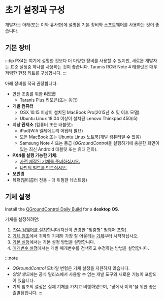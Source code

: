 # 초기 설정과 구성

개발자는 아래(또는 이와 유사한)에 설명된 기본 장비와 소프트웨어를 사용하는 것이 좋습니다.

## 기본 장비

:::tip
PX4는 여기에 설명한 것보다 더 다양한 장비를 사용할 수 있지만, 새로운 개발자는 표준 설정중 하나를 사용하는 것이 좋습니다.
Taranis RC와 Note 4 태블릿은 매우 저렴한 현장 키트를 구성합니다.
:::

아래 장비를 적극 권장합니다.

- 안전 조종를 위한 **리모콘**
  - Taranis Plus 리모콘(또는 동급)
- **개발 컴퓨터**
  * OSX 10.15 이상이 설치된 MacBook Pro(2015년 초 및 이후 모델)
  * Ubuntu Linux 18.04 이상이 설치된 Lenovo Thinkpad 450(i5)
- **지상 관제소** (컴퓨터 또는 태블릿):
  * iPad(Wifi 텔레메트리 어댑터 필요)
  * 모든 MacBook 또는 Ubuntu Linux 노트북(개발 컴퓨터일 수 있음)
  * Samsung Note 4 또는 동급 (*QGroundControl*을 실행하기에 충분한 화면이있는 최신 Android 태블릿 또는 휴대 전화).
- **PX4를 실행 가능한 기체**:
  - [사전 제작된 기체를 준비하십시오.](../complete_vehicles/README.md)
  - [나만의 빌드를 만드십시오.](../airframes/README.md)
- **보안경**
- **테더**(멀티콥터 전용 - 더 위험한 테스트용)

## 기체 설정

Install the [QGroundControl Daily Build](https://docs.qgroundcontrol.com/master/en/releases/daily_builds.html) for a **desktop OS**.

기체를 설정하려면:
1. [PX4 펌웨어를 설치](../config/firmware.md#installing-px4-master-beta-or-custom-firmware)합니다(자신이 변경한 "맞춤형" 펌웨어 포함).
1. [기체 참조](../airframes/airframe_reference.md)에서 귀하의 기체와 가장 잘 어울리는 [기체](../config/airframe.md)부터 시작하십시오.
1. [기본 설정](../config/README.md)에서는 기본 설정 방법을 설명합니다.
1. [매개변수 설정](../advanced_config/parameters.md)에서는 개별 매개변수를 검색하고 수정하는 방법을 설명합니다.

:::note
- *QGroundControl* 모바일 변형은 기체 설정을 지원하지 않습니다.
- *일일 빌드*에는 공식 릴리스에서 사용할 수 없는 개발 도구와 새로운 기능이 포함되어 있습니다.
- 기체 참조의 설정은 실제 기체를 가지고 비행하였으며, "땅에서 이륙"을 위한 좋은 출발점입니다.
:::
